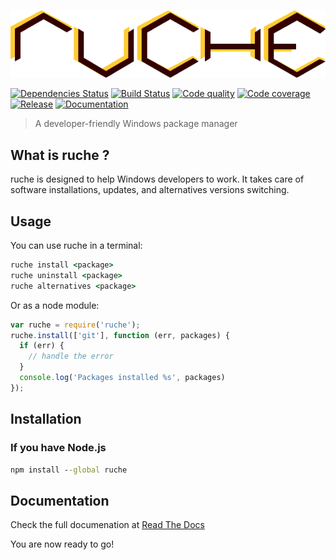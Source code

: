 [![ruche logo](https://raw.githubusercontent.com/quentinrossetti/ruche/master/doc/assets/ruche-logo.png)](https://github.com/quentinrossetti/ruche)

[![Dependencies Status][gemnasium-image]][gemnasium-url] [![Build Status][travis-image]][travis-url] [![Code quality][codeclimate-image]][codeclimate-url] [![Code coverage][coveralls-image]][coveralls-url] [![Release][npm-image]][npm-url]
[![Documentation][rtfd-image]][rtfd-url]

> A developer-friendly Windows package manager

## What is ruche ?

ruche is designed to help Windows developers to work. It takes care of software
installations, updates, and alternatives versions switching.

## Usage

You can use ruche in a terminal:
```bat
ruche install <package>
ruche uninstall <package>
ruche alternatives <package>
```

Or as a node module:
```js
var ruche = require('ruche');
ruche.install(['git'], function (err, packages) {
  if (err) {
    // handle the error
  }
  console.log('Packages installed %s', packages)
});
```

## Installation

### If you have Node.js

```bat
npm install --global ruche
```

## Documentation

Check the full documenation at [Read The Docs](http://ruche.readthedocs.org)

You are now ready to go!

[ruche-url]: https://github.com/quentinrossetti/ruche
[ruche-image]: raw.githubusercontent.com/quentinrossetti/ruche/master/doc/assets/ruche-logo.png
[david-url]: https://david-dm.org/quentinrossetti/ruche
[david-image]: https://david-dm.org/quentinrossetti/ruche.svg
[gemnasium-url]: https://gemnasium.com/quentinrossetti/ruche
[gemnasium-image]: http://img.shields.io/gemnasium/quentinrossetti/ruche.svg
[travis-url]: https://travis-ci.org/quentinrossetti/ruche
[travis-image]: http://img.shields.io/travis/quentinrossetti/ruche.svg
[codeclimate-url]: https://codeclimate.com/github/quentinrossetti/ruche
[codeclimate-image]: http://img.shields.io/codeclimate/github/quentinrossetti/ruche.svg
[coveralls-url]: https://coveralls.io/r/quentinrossetti/ruche
[coveralls-image]: http://img.shields.io/coveralls/quentinrossetti/ruche.svg
[npm-url]: https://www.npmjs.org/package/ruche
[npm-image]: http://img.shields.io/npm/v/ruche.svg
[rtfd-url]: https://ruche.readthedocs.org
[rtfd-image]: https://readthedocs.org/projects/ruche/badge
